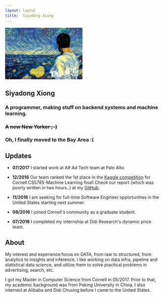 ```yaml
---
layout: layout
title:  Siyadong Xiong
---
```


<section class="content">

<div style="text-align: left">
<img src='/images/deepio2.png' style='width:50%'/>
</div>

# Siyadong Xiong

### A programmer, making stuff on backend systems and machine learning.   

### ~~A new New Yorker ;-)~~

### Oh, I finally moved to the Bay Area :(

## Updates

* **07/2017**
I started work at A9 Ad Tech team at Palo Alto.


* **12/2016**
Our team ranked the 1st place in the [Kaggle competition](https://inclass.kaggle.com/c/cornell-cs5785-2016-fall-final/leaderboard) for Cornell CS5785-Machine Learning final!
Check our report (which was poorly written in two hours..) at my [GitHub](https://github.com/sidxiong/CS5785-HW).

* **11/2016**
I am seeking for full-time Software Engineer opportunities in the United States starting next summer.

* **08/2016**
I joined Cornell's community as a graduate student.

* **07/2016**
I completed my internship at Didi Research's dynamic price team.


## About

My interest and experience focus on DATA, from raw to structured, from analytics to insights and inference. I like working on data infra, pipeline and statistical data science, and utilize them to solve practical problems in advertising, search, etc.

I got my Master in Computer Science from Cornell in 05/2017. Prior to that, my academic background was from Peking University in China. I also interned at Alibaba and Didi Chuxing before I came to the United States.

</section>
